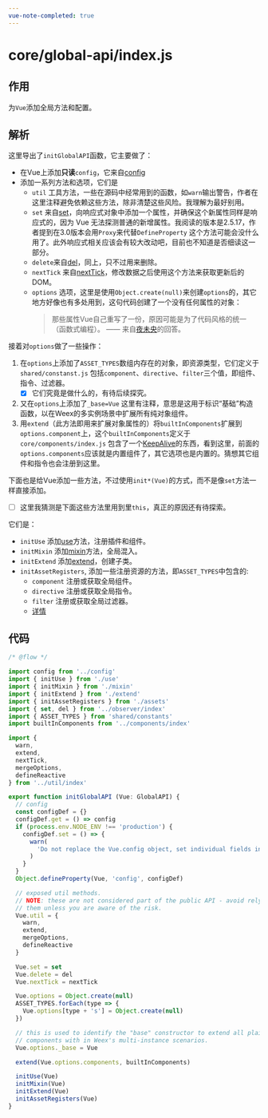 ```yaml
---
vue-note-completed: true
---
```

# core/global-api/index.js
## 作用
为`Vue`添加全局方法和配置。
## 解析
这里导出了`initGlobalAPI`函数，它主要做了：
- 在Vue上添加**只读**`config`，它来自[config](../config.md)
- 添加一系列方法和选项，它们是
  - `util` 工具方法，一些在源码中经常用到的函数，如`warn`输出警告，作者在这里注释避免依赖这些方法，除非清楚这些风险。我理解为最好别用。
  - `set` 来自[set](../observer/index.md#set)，向响应式对象中添加一个属性，并确保这个新属性同样是响应式的，因为 Vue 无法探测普通的新增属性。我阅读的版本是2.5.17，作者提到在3.0版本会用`Proxy`来代替`DefineProperty` 这个方法可能会没什么用了。此外响应式相关应该会有较大改动吧，目前也不知道是否细读这一部分。
  - `delete`来自[del](../observer/index.md#del)，同上，只不过用来删除。
  - `nextTick` 来自[nextTick](../util/next-tick)，修改数据之后使用这个方法来获取更新后的DOM。
  - `options` 选项，这里是使用`Object.create(null)`来创建`options`的，其它地方好像也有多处用到，这句代码创建了一个没有任何属性的对象：
    > 那些属性Vue自己重写了一份，原因可能是为了代码风格的统一（函数式编程）。
  —— 来自[夜未央](https://segmentfault.com/u/yeweiyang_58bd873985849)的回答。

接着对`options`做了一些操作：
1. 在`options`上添加了`ASSET_TYPES`数组内存在的对象，即资源类型，它们定义于`shared/constanst.js` 包括`component`、`directive`、`filter`三个值，即组件、指令、过滤器。 
   - [x] 它们究竟是做什么的，有待后续探究。
2. 又在`options`上添加了`_base=Vue` 这里有注释，意思是这用于标识“基础”构造函数，以在Weex的多实例场景中扩展所有纯对象组件。
3. 用`extend`（此方法即用来扩展对象属性的）将`builtInComponents`扩展到`options.component`上，这个`builtInComponents`定义于`core/components/index.js` 包含了一个[KeepAlive](../components/keep-alive.md)的东西，看到这里，前面的`options.components`应该就是内置组件了，其它选项也是内置的。猜想其它组件和指令也会注册到这里。

下面也是给Vue添加一些方法，不过使用`init*(Vue)`的方式，而不是像`set`方法一样直接添加。
- [ ] 这里我猜测是下面这些方法里用到里`this`，真正的原因还有待探索。

它们是：
- `initUse` 添加[use](./use.md)方法，注册插件和组件。
- `initMixin` 添加[mixin](./mixin.md)方法，全局混入。
- `initExtend` 添加[extend](./extend.md)，创建子类。
- `initAssetRegisters`, 添加一些注册资源的方法，即`ASSET_TYPES`中包含的:
   - `component` 注册或获取全局组件。
   - `directive` 注册或获取全局指令。
   - `filter` 注册或获取全局过滤器。
   - [详情](./assets.md)
## 代码
```javascript
/* @flow */

import config from '../config'
import { initUse } from './use'
import { initMixin } from './mixin'
import { initExtend } from './extend'
import { initAssetRegisters } from './assets'
import { set, del } from '../observer/index'
import { ASSET_TYPES } from 'shared/constants'
import builtInComponents from '../components/index'

import {
  warn,
  extend,
  nextTick,
  mergeOptions,
  defineReactive
} from '../util/index'

export function initGlobalAPI (Vue: GlobalAPI) {
  // config
  const configDef = {}
  configDef.get = () => config
  if (process.env.NODE_ENV !== 'production') {
    configDef.set = () => {
      warn(
        'Do not replace the Vue.config object, set individual fields instead.'
      )
    }
  }
  Object.defineProperty(Vue, 'config', configDef)

  // exposed util methods.
  // NOTE: these are not considered part of the public API - avoid relying on
  // them unless you are aware of the risk.
  Vue.util = {
    warn,
    extend,
    mergeOptions,
    defineReactive
  }

  Vue.set = set
  Vue.delete = del
  Vue.nextTick = nextTick

  Vue.options = Object.create(null)
  ASSET_TYPES.forEach(type => {
    Vue.options[type + 's'] = Object.create(null)
  })

  // this is used to identify the "base" constructor to extend all plain-object
  // components with in Weex's multi-instance scenarios.
  Vue.options._base = Vue

  extend(Vue.options.components, builtInComponents)

  initUse(Vue)
  initMixin(Vue)
  initExtend(Vue)
  initAssetRegisters(Vue)
}

```